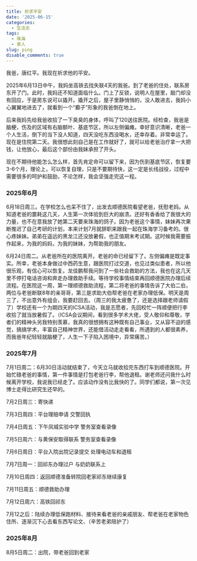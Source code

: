 ```yaml
---
title: 祈求平安
date: '2025-06-15'
categories:
  - 生活志
tags:
  - 珠海
  - 家人
slug: ping
disable_comments: true
---
```


我爸，唐红平。我现在祈求他的平安。

2025年6月13日中午，我妈坐高铁去找失联4天的我爸。到了老爸的住处，联系房东开了门。此时，我妈还不知道面临什么。门上了反锁，说明人在屋里，敲门却没有回应，于是房东说可以撬开。撬开之后，屋子里静悄悄的，没人敢进去，我妈小心翼翼地进去了，就看到一个“癫子”形象的我爸倒在地上。

后来我妈先给我爸收拾了一下臭臭的身体，呼叫了120送往医院。经检查，我爸是脑梗，伤及的区域有右脑额叶、基底节区，所以左侧偏瘫。幸好意识清晰，老爸一个人生活，倒下的当下没人知道，四天没吃东西没喝水，还幸存着。非常幸运了。现在是住院第二天。我很想此刻自己是在工作就好了，就可以给老爸治疗拿一大把钱，让他放心，最后这个部份由我妹承担了开头。

现在不期待他能怎么怎么样，首先肯定命可以留下来，因为伤到基底节区，恢复要3-6个月，理论上，可以恢复自理，只是不要期待快，这一定是长线战役，过程中需要很多的呵护和鼓励，不论怎样，我会坚强走完这一程。

### 2025年6月

6月18日周三。在学校怎么也呆不住了，出发去顺德医院看望老爸，抚慰老妈。从知道老爸的噩耗这几天，人生第一次体验到巨大的崩溃。还好有香香给了我很大的力量，也不在意我放了她第二天要来珠海的鸽子。因为老爸这个事情，妹妹再次果断推迟了自己考研的计划，本来计划7月就辞职来跟我一起在珠海学习备考的。很心疼妹妹。弟弟在遥远的黑龙江还没放暑假，也正值期末考试期。这时候我需要振作起来，为我的妈妈，为我的妹妹，为帮助我的朋友。

6月24日周二。从老爸所在的医院离开。老爸的命已经留下了。左侧偏瘫是既定事实。所幸，老爸本身做过中西药生意，跟医院打过交道，也见过类似患者，所以他很乐观，有信心可以恢复。龙佳鹏帮我问到了一些社会救助的方法，我也在这几天里不停打电话咨询和奔走办理救助手续。等待学校事情结束再回顺德医院办理后续流程。在医院这一周，第一理顺德救助流程，第二将老爸的事情告诉了大伯二伯，两位与老爸断联8年的亲哥哥，第三是求助大伯帮老爸在老家办理低保。明天是周三了，不出意外有组会，我要赶回去。（周三的我太疲惫了，还是选择跟老师请假了）学校还有一个为期四天的ICSA活动，我是志愿者，先回校忙一阵顺便把行李收拾了就当放暑假了。（ICSA会议期间，看到很多学术大佬，受人敬仰和尊敬，学者们的精神头另我特别羡慕，我真的很想拥有这种既有自己事业，又从容不迫的感觉，搞搞学术，丰富自己精神世界，还能借活动走走看看，所遇到的人都很素养，而我爸年纪轻轻就脑梗了，人生一下子陷入困境中，异常痛苦。）

### 2025年7月

7月1日周二：6月30日活动就结束了，今天立马就收拾完东西打车到顺德医院。开始忙碌老爸的事情，第一件事情是打包老爸行李，帮他退租。谢老师还问我什么时候离开学校，我说我已经走了。应该动作没有比我快的了。同学们都说，第一次见博士走得比研究生还早的。

7月2日周三：寄快递

7月3日周四：平台理赔申请 交警回执 

7月4日周五：下午凤城实验中学 警务室查看录像

7月5日周六：与黄保安取得联系 警务室查看录像

7月6日周日：平台入院出院记录提交 处理电动车和退租

7月7日周一：回祁东办理过户 与奶奶联系上

7月10日周四：返回顺德准备转院回老家祁东继续康复

7月11日周五：顺德救助办理

7月12日周六：高铁回祁东

7月12之后：陆续办理低保跑材料、接待来看老爸的亲戚朋友、帮老爸在老家物色住所、逐渐沉下心去看东西写论文、（辛苦老弟陪护了）

### 2025年8月

8月5日周二：出院，带老爸回到老家

